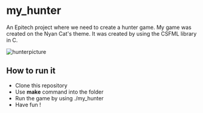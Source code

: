 # my_hunter

An Epitech project where we need to create a hunter game.
My game was created on the Nyan Cat's theme.
It was created by using the CSFML library in C.

![hunterpicture](https://i.imgur.com/xXYJqmD.png)

## How to run it

- Clone this repository
- Use **make** command into the folder
- Run the game by using ./my_hunter
- Have fun !
